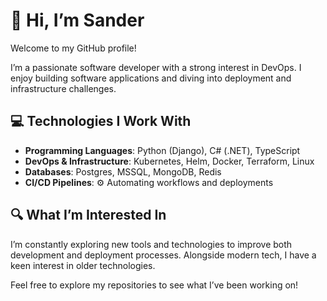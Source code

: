 # 👋 Hi, I’m Sander  

Welcome to my GitHub profile!  

I’m a passionate software developer with a strong interest in DevOps. I enjoy building software applications and diving into deployment and infrastructure challenges.  

## 💻 Technologies I Work With  
- **Programming Languages**: Python (Django), C# (.NET), TypeScript
- **DevOps & Infrastructure**: Kubernetes, Helm, Docker, Terraform, Linux 
- **Databases**: Postgres, MSSQL, MongoDB, Redis
- **CI/CD Pipelines**: ⚙️ Automating workflows and deployments  

## 🔍 What I’m Interested In  
I’m constantly exploring new tools and technologies to improve both development and deployment processes. Alongside modern tech, I have a keen interest in older technologies.  

Feel free to explore my repositories to see what I’ve been working on!  
